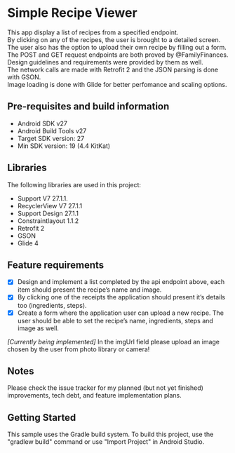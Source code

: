 Simple Recipe Viewer 
===================================

This app display a list of recipes from a specified endpoint.  
By clicking on any of the recipes, the user is brought to a detailed screen.  
The user also has the option to upload their own recipe by filling out a form.  
The POST and GET request endpoints are both proved by @FamilyFinances.  
Design guidelines and requirements were provided by them as well.  
The network calls are made with Retrofit 2 and the JSON parsing is done with GSON.  
Image loading is done with Glide for better perfomance and scaling options.  

Pre-requisites and build information
-------------------------------------

- Android SDK v27
- Android Build Tools v27
- Target SDK version: 27
- Min SDK version: 19 (4.4 KitKat)

Libraries
---------------
The following libraries are used in this project:

- Support V7 27.1.1.
- RecyclerView V7 27.1.1
- Support Design 27.1.1
- Constraintlayout 1.1.2
- Retrofit 2
- GSON
- Glide 4

Feature requirements
---------------
- [X] Design and implement a list completed by the api endpoint above, each item should present the recipe’s name and image.
- [X] By clicking one of the receipts the application should present it’s details too (ingredients, steps).
- [X] Create a form where the application user can upload a new recipe. The user should be able to set the recipe’s name, ingredients, steps and image as well.  

*[Currently being implemented]* In the imgUrl field please upload an image chosen by the user from photo library or camera!

Notes
--------------
Please check the issue tracker for my planned (but not yet finished) improvements, tech debt, and feature implementation plans.

Getting Started
---------------
This sample uses the Gradle build system. To build this project, use the
"gradlew build" command or use "Import Project" in Android Studio.
